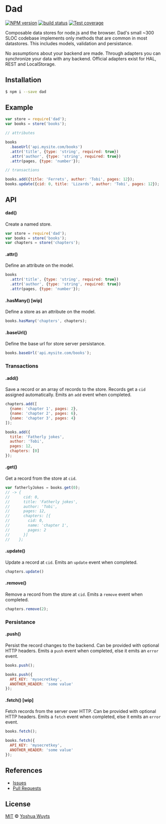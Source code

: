 # Dad <sup>
[![NPM version][npm-image]][npm-url] [![build status][travis-image]][travis-url] [![Test coverage][coveralls-image]][coveralls-url]

Composable data stores for node.js and the browser. Dad's small ~300 SLOC codebase implements only methods that are common in most datastores. This includes models, validation and persistance.

No assumptions about your backend are made. Through adapters you can synchronize your data with any backend. Official adapters exist for HAL, REST and LocalStorage.

## Installation
````bash
$ npm i --save dad
````

## Example
````js
var store = require('dad');
var books = store('books');

// attributes

books
  .baseUrl('api.mysite.com/books')
  .attr('title', {type: 'string', required: true})
  .attr('author', {type: 'string', required: true})
  .attr(pages, {type: 'number'});

// transactions

books.add({title: 'Ferrets', author: 'Tobi', pages: 12});
books.update({cid: 0, title: 'Lizards', author: 'Tobi', pages: 12});
````
## API
#### dad()
Create a named store.
````js
var store = require('dad');
var books = store('books');
var chapters = store('chapters');
````

#### .attr()
Define an attribute on the model.
````js
books
  .attr('title', {type: 'string', required: true})
  .attr('author', {type: 'string', required: true})
  .attr(pages, {type: 'number'});
````

#### .hasMany() [wip]
Define a store as an attribute on the model.
````js
books.hasMany('chapters', chapters);
````

#### .baseUrl()
Define the base url for store server persistance.
````js
books.baseUrl('api.mysite.com/books');
````

### Transactions
#### .add()
Save a record or an array of records to the store. Records get a `cid` assigned
automatically. Emits an `add` event when completed.
````js
chapters.add([
  {name: 'chapter 1', pages: 2},
  {name: 'chapter 2', pages: 6},
  {name: 'chapter 3', pages: 4}
]);

books.add({
  title: 'Fatherly jokes',
  author: 'Tobi',
  pages: 12,
  chapters: [0]
});
````

#### .get()
Get a record from the store at `cid`.
````js
var fatherlyJokes = books.get(0);
// -> {
//      cid: 0,
//      title: 'Fatherly jokes',
//      author: 'Tobi',
//      pages: 12,
//      chapters: [{
//        cid: 0,
//        name: 'chapter 1',
//        pages: 2
//      }]
//    };
````

#### .update()
Update a record at `cid`. Emits an `update` event when completed.
````js
chapters.update()
````

#### .remove()
Remove a record from the store at `cid`. Emits a `remove` event when completed.
````js
chapters.remove(2);
````

### Persistance
#### .push()
Persist the record changes to the backend. Can be provided with optional HTTP headers. Emits a `push` event when completed, else it emits an `error` event.
````js
books.push();

books.push({
  API_KEY: 'mysecretkey',
  ANOTHER_HEADER: 'some value'
});
````

#### .fetch() [wip]
Fetch records from the server over HTTP. Can be provided with optional HTTP
headers. Emits a `fetch` event when completed, else it emits an `error` event.
````js
books.fetch();

books.fetch({
  API_KEY: 'mysecretkey',
  ANOTHER_HEADER: 'some value'
});
````

## References
- [Issues](https://github.com/yoshuawuyts/dad/issues)
- [Pull Requests](https://github.com/yoshuawuyts/dad/pulls)

## License
[MIT](https://tldrlegal.com/license/mit-license) © [Yoshua Wuyts](yoshuawuyts.com)


[npm-image]: https://img.shields.io/npm/v/dad.svg?style=flat
[npm-url]: https://npmjs.org/package/dad
[travis-image]: https://img.shields.io/travis/yoshuawuyts/dad.svg?style=flat
[travis-url]: https://travis-ci.org/yoshuawuyts/dad
[coveralls-image]: https://img.shields.io/coveralls/yoshuawuyts/dad.svg?style=flat
[coveralls-url]: https://coveralls.io/r/yoshuawuyts/dad?branch=master

